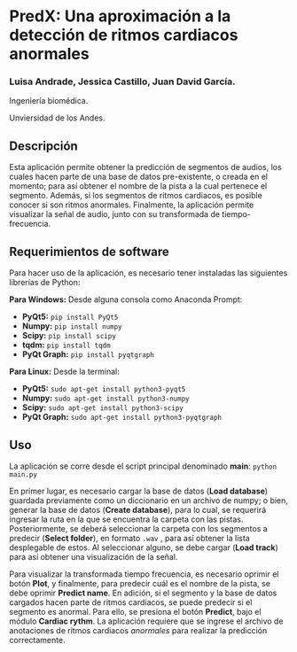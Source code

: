 # PredX: Una aproximación a la detección de ritmos cardiacos anormales

### Luisa Andrade, Jessica Castillo, Juan David García. 

Ingeniería biomédica.

Unviersidad de los Andes.

## Descripción

Esta aplicación permite obtener la predicción de segmentos de audios, los cuales hacen parte de una base de datos  pre-existente, o creada en el momento; para así obtener el nombre de la pista a la cual pertenece el segmento. Además, si los segmentos de ritmos cardiacos, es posible conocer si son ritmos anormales. Finalmente, la aplicación permite visualizar la señal de audio, junto con su transformada de tiempo-frecuencia.

## Requerimientos de software

Para hacer uso de la aplicación, es necesario tener instaladas las siguientes librerías de Python:

**Para Windows:** Desde alguna consola como Anaconda Prompt:

+ **PyQt5:** `pip install PyQt5`
+ **Numpy:** `pip install numpy`
+ **Scipy:** `pip install scipy`
+ **tqdm:** `pip install tqdm`
+ **PyQt Graph:** `pip install pyqtgraph`

**Para Linux:** Desde la terminal:

+ **PyQt5:** `sudo apt-get install python3-pyqt5`
+ **Numpy:** `sudo apt-get install python3-numpy`
+ **Scipy:** `sudo apt-get install python3-scipy`
+ **PyQt Graph:** `sudo apt-get install python3-pyqtgraph`

## Uso

La aplicación se corre desde el script principal denominado **main**: `python main.py` 

En primer lugar, es necesario cargar la base de datos (**Load database**) guardada previamente como un diccionario en un archivo de numpy; o bien, generar la base de datos (**Create database**), para lo cual, se requerirá ingresar la ruta en la que se encuentra la carpeta con las pistas. Posteriormente, se deberá seleccionar la carpeta con los segmentos a predecir (**Select folder**), en formato `.wav` , para así obtener la lista desplegable de estos. Al seleccionar alguno, se debe cargar (**Load track**) para así obtener una visualización de la señal.  

Para visualizar la transformada tiempo frecuencia, es necesario oprimir el botón **Plot**, y finalmente, para predecir cuál es el nombre de la pista, se debe oprimir **Predict name**. En adición, si el segmento y la base de datos cargados hacen parte de ritmos cardiacos, se puede predecir si el segmento es anormal. Para ello, se presiona el botón **Predict**, bajo el módulo **Cardiac rythm**. La aplicación requiere que se ingrese el archivo de anotaciones de ritmos cardiacos *anormales* para realizar la predicción correctamente. 

